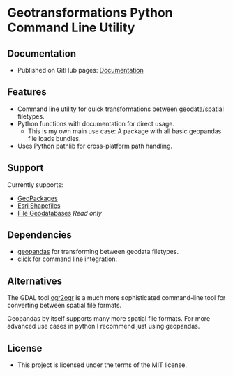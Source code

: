 # Geotransformations Python Command Line Utility

## Documentation

* Published on GitHub pages:
  [Documentation](https://nialov.github.io/geotransform/index.html)

## Features

* Command line utility for quick transformations between geodata/spatial
  filetypes.
* Python functions with documentation for direct usage.
  * This is my own main use case: A package with all basic geopandas file loads
    bundles.
* Uses Python pathlib for cross-platform path handling.

## Support

Currently supports:

* [GeoPackages](https://www.geopackage.org/)
* [Esri
  Shapefiles](https://www.esri.com/library/whitepapers/pdfs/shapefile.pdf)
* [File
  Geodatabases](https://desktop.arcgis.com/en/arcmap/10.3/manage-data/administer-file-gdbs/file-geodatabases.htm)
  *Read only*

## Dependencies

* [geopandas](https://github.com/geopandas/geopandas) for transforming between
  geodata filetypes.
* [click](https://github.com/pallets/click/) for command line integration.

## Alternatives

The GDAL tool [ogr2ogr](https://gdal.org/programs/ogr2ogr.html) is a much more
sophisticated command-line tool for converting between spatial file formats.

Geopandas by itself supports many more spatial file formats. For more advanced
use cases in python I recommend just using geopandas.

## License

* This project is licensed under the terms of the MIT license.
